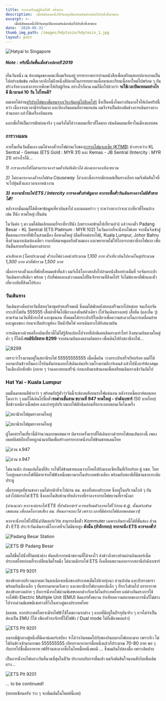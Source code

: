 ```yaml
---
title: จากหาดใหญ่สู่สิงคโปร์ ครั้งแรก
description:  เมื่อนิสิตคนหนึ่งใช้วันหยุดปิดเทอมอันน้อยนิดไปกับสิ่งที่เขาชอบ
excerpt: >- 
    เมื่อนิสิตคนหนึ่งใช้วันหยุดปิดเทอมอันน้อยนิดไปกับสิ่งที่เขาชอบ
date: '2020-05-31'
thumb_img_path: /images/hdytosin/hdytosin_1.jpg
layout: post
---
```


![Hatyai to Singapore](/images/hdytosin/hdytosin_1.jpg)

##### Note : ทริปนี้เกิดขึ้นเมื่อช่วงปลายปี 2019

เย็นวันหนึ่ง ณ ห้องสมุดของคณะที่ผมเรียนอยู่ บรรยากาศการอ่านหนังสือเพื่อเตรียมสอบปลายภาคเป็นไปอย่างเข้มข้น เหลือเวลาอีกไม่ถึงหนึ่งสัปดาห์ในการทบทวนเนื้อหาและเรียนเนื้อหาใหม่ไปพร้อม ๆ กัน สร้างจังหวะแห่งการการศึกษาให้กับผู้เรียน อย่างไรก็ตาม ผมก็นึกไปด้วยว่า **จะใช้เวลาปิดเทอมอย่างไรดี มีเวลาแค่ 10 วัน ไปไหนดี?**

ผมเคยได้อ่าน[ทริปรถไฟของพี่แฮมจากเวียงจันทน์ไปสิงคโปร์](https://readthecloud.co/author/ham/) ซึ่งเป็นหนึ่งในแรงบันดาลใจให้เกิดทริปนี้ ทว่า เนื่องจากเวลามีจำกัดมาก และป้องกันแผนที่อาจตกหล่น ผมจึงจำเป็นต้องตัดช่วงการเดินทางบางส่วนออก แล้วใช้เครื่องบินแทน

และเพื่อให้เป็นการพักผ่อนจริง ๆ ผมจึงไม่ได้วางแผนเที่ยวที่ใดมาก เน้นคิดแผนเที่ยวในเมืองแบบสด

### การวางแผน

ภายในเย็นวันนั้นเอง ผมได้จองตั๋วรถไฟผ่านเว็บของ[การรถไฟมาเลเซีย (KTMB)](https://www.ktmb.com.my/) ช่วงระหว่าง KL Sentral - Gemas (ETS Gold : MYR 31) และ Kemas - JB Sentral (Intercity : MYR 21) อย่างไรก็ดี...

*1) การจองรถไฟไม่สามารถจองรวมตั๋วกันทีเดียวได้ ต้องแยกจองทีละขบวน* 

*2) ไม่สามารถจองตั๋วรถไฟข้าม Causeway ได้* และเนื่องจากมีรถเมล์เป็นทางเลือก ผมจึงตัดสินใจที่จะไปลุ้นตั๋วและเวลาเอาหน้างาน

***3) หากจะนั่งรถไฟ ETS / Intercity การจองตั๋วสำคัญมาก หากรอซื้อตั๋ววันเดินทางอาจไม่มีตั๋วขายได้!!***

หลังจากนั้นผมก็ได้ศึกษาข้อมูลเที่ยวบินขาไป และแผนคร่าว ๆ ระหว่างทางว่าจะแวะเที่ยวที่ไหนบ้าง เช่น ปีนัง หาดใหญ่ เป็นต้น

ในวันต่อ ๆ มา ผมได้ล้มเลิกแผนที่จะเที่ยวปีนัง (เพราะเคยข้ามไปเที่ยวแล้ว) แล้วจองตั๋ว Padang Besar - KL Sentral (ETS Platinum : MYR 102) ในวันแรกที่จะนั่งรถไฟเลย จากนั้นจึงเข้าสู่ขั้นตอนการหาที่พักในสามเมือง คือหาดใหญ่ (คืนที่รอต่อรถไฟ), Kuala Lumpur, Johor Bahru ซึ่งส่วนมากเน้นห้องเดี่ยว ราคาที่สมเหตุผลกับตัวผมเอง และพยายามไม่ให้ไกลจากสถานีรถไฟมาก เพื่อกันตื่นสายหรือเดินทางลำบาก

*ค่าเสียหาย (โดยประมาณ) ตั๋วรถไฟล่วงหน้าประมาณ 1,100 บาท ตั๋วเที่ยวบินไปหาดใหญ่ประมาณ 1,300 บาท ค่าที่พักรวม 1,500 บาท*

เมื่อการจองตั๋วและที่พักทั้งหมดเข้าที่แล้ว ผมจึงได้โอกาสกลับไปอ่านหนังสืออย่างเต็มที่ รอจัดกระเป๋าวันเดินทางทีเดียว พร้อม ๆ กับที่พ่อและแม่วางแผนไปปั่นจักรยานที่สิงคโปร์ จึงไม่ต้องหาที่พักและตั๋วเที่ยวกลับที่สิงคโปร์เอง

### วันเดินทาง

วันเดินทางคือบ่ายวันที่สอบวิชาสุดท้ายเสร็จพอดี ซึ่งผมได้พักหลังสอบเสร็จมากไปหน่อย จนเกือบจัดกระเป๋าไม่ทัน 555555 เสื้อผ้าที่จัดไปมีกางเกงยีนส์ตัวเดียว (ใส่วันเดินทางเลย) เสื้อยืด (และอื่น ๆ) ตามจำนวนวันที่นั่งรถไฟ และชุดนอน ทั้งหมดใส่กระเป๋าเป้ใบเดียวเพื่อความสะดวกในการเคลื่อนย้ายและดูแลของ ก่อนจะปิดประตูห้อง ปิดน้ำปิดไฟ ออกเดินทางไปยังสนามบิน

การเดินทางด้วยเครื่องบินเที่ยวนี้ไม่ได้รู้สึกแปลกไปจากที่ปกติเคยเดินทางเท่าไหร่ ถึงสนามบินหาดใหญ่ค่ำ ๆ ก็ได้นั่ง**รถมินิบัสสาย 8299** จากสนามบินลงตลาดกิมหยง เพื่อเดินไปยังสถานีรถไฟ...

![8299](/images/hdytosin/hdytosin_2.jpg)

เพราะว่าโรงแรมอยู่ในสถานีรถไฟ 55555555555 เมื่อเช็คอิน วางกระเป๋าเสร็จเรียบร้อย ผมก็ได้ออกมากินข้าวเย็นแถวโรบินสันก่อนออกไปเดินเล่นบริเวณโรงแรมลีการ์เดนส์ แล้วไปนั่งบาร์ห้องสมุดในเมืองอีกสักพัก (กลาย ๆ ว่าฉลองสอบเสร็จ) ก่อนกลับมาเข้านอนเพื่อเตรียมเดินทางเช้าวันถัดไป 

### Hat Yai - Kuala Lumpur

ผมตื่นมาตอนตีห้ากว่า ๆ พร้อมกับรู้ตัวว่าวันนี้จะต้องหลับบนรถไฟแน่นอน หลังจากเช็คเอาท์ตอนหกโมงกว่า ๆ ผมก็ได้เดินไปซื้อตั๋ว**รถด่วนชั้นสาม ขบวนที่ 947 หาดใหญ่ - ปาดังเบซาร์** (50 บาทไทย) ซื้อข้าวเหนียวเนื้อฝอย และถ่ายรูปบริเวณรถไฟสักนิดก่อนที่รถจะออกตอนเจ็ดโมงครึ่ง

![สถานีรถไฟชุมทางหาดใหญ่](/images/hdytosin/hdytosin_3.jpg)

![สถานีรถไฟชุมทางหาดใหญ่](/images/hdytosin/hdytosin_4.jpg)

ผู้โดยสารในเที่ยวนี้มีจำนวนมากพอสมควร ผิดจากครั้งแรกที่ได้เดินทางด้วยรถไฟบนเส้นทางนี้ เพลงเพลย์ลิสต์ป๊อปไทยถูกนำมาเปิดเพื่อสร้างบรรยากาศนั่งรถไฟข้ามชายแดนไทย

![ด่วน ข.947](/images/hdytosin/hdytosin_5.jpg)

![ด่วน ข.947](/images/hdytosin/hdytosin_6.jpg)

ไม่นานนัก ก่อนแปดโมงยี่สิบ รถไฟได้ข้ามชายแดนจากไทยไปยังมาเลเซียเป็นที่เรียบร้อย ตู้ บชส. ไทย วิ่งอยู่บนทางรถไฟที่มีสายจ่ายไฟฟ้าเหนือขบวนรถในประเทศข้างเคียง พร้อมกับสถานีที่มีชานชาลาระดับประตู

เมื่อรถหยุดที่ชานชาลา ผมไม่รอช้าที่จะไปผ่าน ตม. ของทั้งสองประเทศ ซึ่งอยู่ในบริเวณใกล้ ๆ กัน แล้วไปต่อรถไฟ ETS ซึ่งออกในสิบห้านาทีหลังจากที่เราลงจากรถไฟขบวนที่เรานั่งมา

*(คำแนะนำ หากจะต่อรถไฟ ETS ที่ปาดังเบซาร์ ควรเตรียมตัวลงรถไฟไว้ก่อน e.g. ตั้งแต่รถข้ามเขตแดน เพื่อลดโอกาสเสี่ยง ตม. ที่คนอาจเยอะได้ เพราะเวลาที่มีต่อรถไฟน้อยพอสมควร)*

หากจะนั่งรถไฟไปปีนัง/บัตเตอร์เวิร์ธ สามารถซื้อตั๋ว Kommuter เฉพาะเส้นทางนี้ได้ที่ชั้นสอง ส่วนตั๋ว ETS ประจำวันเดินทางมีโอกาสที่จะไม่มีขายสูง **ดังนั้น (ย้ำอีกรอบ) หากจะนั่ง ETS ควรจองตั๋ว!**

![Padang Besar Station](/images/hdytosin/hdytosin_7.jpg)

![ETS @ Padang Besar](/images/hdytosin/hdytosin_8.jpg)

ผมได้ขึ้นไปนั่งที่ริมหน้าต่าง หันหลังจากหน้าขบวนที่ได้จองไว้ ส่งข่าวถึงทางบ้านผ่านอินเตอร์เน็ตประเทศไทยก่อนที่จะเปลี่ยนซิมโรมมิ่ง ไม่นานนักรถไฟ ETS ก็เคลื่อนขบวนออกจากสถานีปาดังเบซาร์ 

![ETS Plt 9201](/images/hdytosin/hdytosin_9.jpg)

สองข้างทางบริเวณภาคตะวันตกเฉียงเหนือของประเทศเต็มไปด้วยทุ่งนา สวนปาล์ม และป่ายางพารา พร้อมกับเมืองเล็ก ๆ ที่แทรกมาตามจังหวะ และสถานีรถไฟบางสถานีเล็ก ๆ ที่รถวิ่งข้ามไป บรรยากาศสองข้างทางคล้าย ๆ กับการนั่งรถไฟด่วนพิเศษออกต่างจังหวัดในประเทศไทย แต่ต่างกันตรงการใช้รถไฟฟ้า Electric Multiple Unit (EMU) ติดแอร์ทั้งขบวน ถ้าเทียบความสบายของการนั่งก็ไม่ต่างไปจากด่วนพิเศษดีเซลรางที่วิ่งในทางคู่ของประเทศไทย

(คหสต. หากประเทศไทยจะมีรถไฟฟ้าใช้ในขบวนรถต่าง ๆ แบบที่มีอยู่ในปัจจุบันจริง ๆ อาจไม่จำเป็นต้องเป็น EMU ก็ได้ เพียงหัวรถจักรที่ใช้ไฟฟ้า / Dual mode ได้ก็เพียงพอแล้ว)

![ETS Plt 9201](/images/hdytosin/hdytosin_10.jpg)

บนรถมีตู้กลางตู้หนึ่งที่มีเคาน์เตอร์เสบียง จำได้ว่าเงินหมดไปกับของกินบนรถไฟเยอะมาก เพราะหิว ไม่ได้กินข้าวเช้ามามากพอ 555555555 เทียบราคาอาหารมื้อหนึ่งแล้วก็ประมาณ 70-80 บาท พอ ๆ กับการไปซื้อมื้ออาหารเวฟที่ร้านสะดวกซื้อในไทยมื้อหนึ่งพอดี ... ซึ่งผมกินไปสองมื้อ เพราะติดปาก

เป็นการนั่งรถไฟกลางวันที่นานที่สุดในชีวิต ประกอบกับการตื่นเช้า ผมจึงตัดสินใจนอนสักงีบเพื่อเติมแรง...

![ETS Plt 9201](/images/hdytosin/hdytosin_11.jpg)

... to be continued!

(ทยอยเขียนครับ ว่าง ๆ จะเพิ่มเติมในโพสต์นี้เลย)





